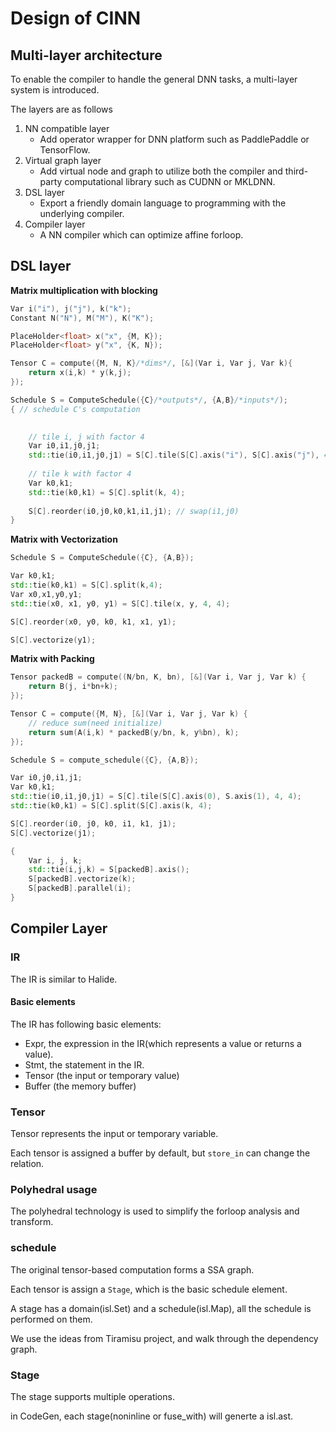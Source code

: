 # Design of CINN

## Multi-layer architecture
To enable the compiler to handle the general DNN tasks, a multi-layer system is
introduced.

The layers are as follows

1. NN compatible layer
    - Add operator wrapper for DNN platform such as PaddlePaddle or TensorFlow.
2. Virtual graph layer
    - Add virtual node and graph to utilize both the compiler and third-party computational library such as CUDNN or MKLDNN.
3. DSL layer
    - Export a friendly domain language to programming with the underlying compiler.
4. Compiler layer
    - A NN compiler which can optimize affine forloop.
    
## DSL layer

**Matrix multiplication with blocking**

```c++
Var i("i"), j("j"), k("k");
Constant N("N"), M("M"), K("K");

PlaceHolder<float> x("x", {M, K});
PlaceHolder<float> y("x", {K, N});

Tensor C = compute({M, N, K}/*dims*/, [&](Var i, Var j, Var k){
    return x(i,k) * y(k,j);
});

Schedule S = ComputeSchedule({C}/*outputs*/, {A,B}/*inputs*/);
{ // schedule C's computation

    
    // tile i, j with factor 4
    Var i0,i1,j0,j1;
    std::tie(i0,i1,j0,j1) = S[C].tile(S[C].axis("i"), S[C].axis("j"), 4, 4);
    
    // tile k with factor 4
    Var k0,k1;
    std::tie(k0,k1) = S[C].split(k, 4);
    
    S[C].reorder(i0,j0,k0,k1,i1,j1); // swap(i1,j0)
}
```

**Matrix with Vectorization**

```c++
Schedule S = ComputeSchedule({C}, {A,B});

Var k0,k1;
std::tie(k0,k1) = S[C].split(k,4);
Var x0,x1,y0,y1;
std::tie(x0, x1, y0, y1) = S[C].tile(x, y, 4, 4);

S[C].reorder(x0, y0, k0, k1, x1, y1);

S[C].vectorize(y1);
```

**Matrix with Packing**

```c++
Tensor packedB = compute((N/bn, K, bn), [&](Var i, Var j, Var k) {
    return B(j, i*bn+k);
});

Tensor C = compute({M, N}, [&](Var i, Var j, Var k) {
    // reduce sum(need initialize)
    return sum(A(i,k) * packedB(y/bn, k, y%bn), k);
});

Schedule S = compute_schedule({C}, {A,B});

Var i0,j0,i1,j1;
Var k0,k1;
std::tie(i0,i1,j0,j1) = S[C].tile(S[C].axis(0), S.axis(1), 4, 4);
std::tie(k0,k1) = S[C].split(S[C].axis(k, 4);

S[C].reorder(i0, j0, k0, i1, k1, j1);
S[C].vectorize(j1);

{
    Var i, j, k;
    std::tie(i,j,k) = S[packedB].axis();
    S[packedB].vectorize(k);
    S[packedB].parallel(i);
}
```

## Compiler Layer

### IR
The IR is similar to Halide.

#### Basic elements
The IR has following basic elements:

- Expr, the expression in the IR(which represents a value or returns a value).
- Stmt, the statement in the IR.
- Tensor (the input or temporary value)
- Buffer (the memory buffer)

### Tensor
Tensor represents the input or temporary variable.

Each tensor is assigned a buffer by default, but `store_in` can change the relation.


### Polyhedral usage
The polyhedral technology is used to simplify the forloop analysis and transform.

### schedule
The original tensor-based computation forms a SSA graph.

Each tensor is assign a `Stage`, which is the basic schedule element.

A stage has a domain(isl.Set) and a schedule(isl.Map), all the schedule is performed on them.

We use the ideas from Tiramisu project, and walk through the dependency graph.

### Stage
The stage supports multiple operations.

in CodeGen, each stage(noninline or fuse_with) will generte a isl.ast.
